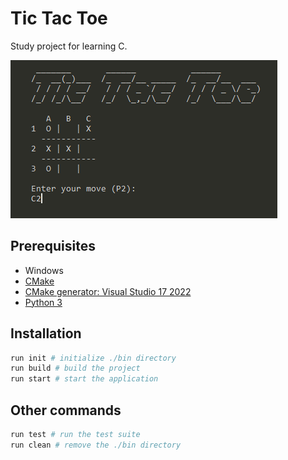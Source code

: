 # Tic Tac Toe

Study project for learning C.

![Preview](./preview.png)

## Prerequisites

- Windows
- [CMake](https://cmake.org/)
- [CMake generator: Visual Studio 17 2022](https://cmake.org/cmake/help/latest/generator/Visual%20Studio%2017%202022.html)
- [Python 3](https://www.python.org/downloads/)

## Installation

```.sh
run init # initialize ./bin directory
run build # build the project
run start # start the application
```

## Other commands

```.sh
run test # run the test suite
run clean # remove the ./bin directory
```
